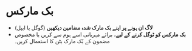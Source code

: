 # **بک مارکس**

- **لاگ ان ہونے پر اپنے بک مارک شدہ مضامین دیکھیں** (گوگل یا ایپل)
- **بک مارکس کو ٹوگل کرنے کے لیے**، برائے مہربانی اسے ہوم سے کریں یا مخصوص مضمون کے بُک مارک بٹن کا استعمال کریں۔